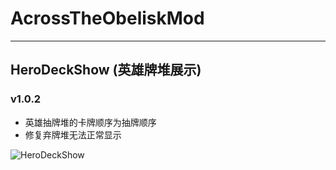 # AcrossTheObeliskMod

----

## HeroDeckShow (英雄牌堆展示)

### v1.0.2
- 英雄抽牌堆的卡牌顺序为抽牌顺序
- 修复弃牌堆无法正常显示

![HeroDeckShow](https://raw.githubusercontent.com/Cherrysaber/AcrossTheObeliskResource/main/gif/HeroDeckShow.gif)
